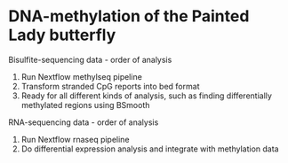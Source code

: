 # DNA-methylation of the Painted Lady butterfly


Bisulfite-sequencing data - order of analysis

1. Run Nextflow methylseq pipeline
2. Transform stranded CpG reports into bed format
3. Ready for all different kinds of analysis, such as finding differentially methylated regions using BSmooth

RNA-sequencing data - order of analysis

1. Run Nextflow rnaseq pipeline
2. Do differential expression analysis and integrate with methylation data
